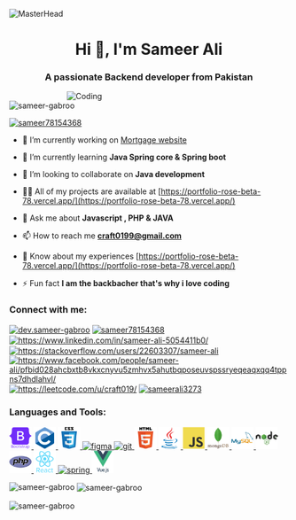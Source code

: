 ![MasterHead](https://repository-images.githubusercontent.com/588181932/e36ec678-7984-4cdd-8e4c-a3932772ff8e)
<h1 align="center">Hi 👋, I'm Sameer Ali</h1>
<h3 align="center">A passionate Backend developer from Pakistan</h3>
<img img align="right" alt="Coding" width="400" src="https://media4.giphy.com/media/v1.Y2lkPTc5MGI3NjExeGxhZTFuZWF1bnl0bHpxNHRmeGNkaHZmYjFoa3ppdXNhOG1tcW1wZSZlcD12MV9pbnRlcm5hbF9naWZfYnlfaWQmY3Q9Zw/bGgsc5mWoryfgKBx1u/giphy.webp">
<p align="left"> <img src="https://komarev.com/ghpvc/?username=sameer-gabroo&label=Profile%20views&color=0e75b6&style=flat" alt="sameer-gabroo" /> </p>

<p align="left"> <a href="https://twitter.com/sameer78154368" target="blank"><img src="https://img.shields.io/twitter/follow/sameer78154368?logo=twitter&style=for-the-badge" alt="sameer78154368" /></a> </p>

- 🔭 I’m currently working on [Mortgage website](www.msjmortgage.com)

- 🌱 I’m currently learning **Java Spring core & Spring boot**

- 👯 I’m looking to collaborate on **Java development**

- 👨‍💻 All of my projects are available at [https://portfolio-rose-beta-78.vercel.app/](https://portfolio-rose-beta-78.vercel.app/)

- 💬 Ask me about **Javascript , PHP & JAVA**

- 📫 How to reach me **craft0199@gmail.com**

- 📄 Know about my experiences [https://portfolio-rose-beta-78.vercel.app/](https://portfolio-rose-beta-78.vercel.app/)

- ⚡ Fun fact **I am the backbacher that's why i love coding**

<h3 align="left">Connect with me:</h3>
<p align="left">
<a href="https://dev.to/dev.sameer-gabroo" target="blank"><img align="center" src="https://raw.githubusercontent.com/rahuldkjain/github-profile-readme-generator/master/src/images/icons/Social/devto.svg" alt="dev.sameer-gabroo" height="30" width="40" /></a>
<a href="https://twitter.com/sameer78154368" target="blank"><img align="center" src="https://raw.githubusercontent.com/rahuldkjain/github-profile-readme-generator/master/src/images/icons/Social/twitter.svg" alt="sameer78154368" height="30" width="40" /></a>
<a href="https://linkedin.com/in/https://www.linkedin.com/in/sameer-ali-5054411b0/" target="blank"><img align="center" src="https://raw.githubusercontent.com/rahuldkjain/github-profile-readme-generator/master/src/images/icons/Social/linked-in-alt.svg" alt="https://www.linkedin.com/in/sameer-ali-5054411b0/" height="30" width="40" /></a>
<a href="https://stackoverflow.com/users/https://stackoverflow.com/users/22603307/sameer-ali" target="blank"><img align="center" src="https://raw.githubusercontent.com/rahuldkjain/github-profile-readme-generator/master/src/images/icons/Social/stack-overflow.svg" alt="https://stackoverflow.com/users/22603307/sameer-ali" height="30" width="40" /></a>
<a href="https://fb.com/https://www.facebook.com/people/sameer-ali/pfbid028ahcbxtb8vkxcnyvu5zmhvx5ahutbqposeuvspssryeqeaqxqq4tppns7dhdlahvl/" target="blank"><img align="center" src="https://raw.githubusercontent.com/rahuldkjain/github-profile-readme-generator/master/src/images/icons/Social/facebook.svg" alt="https://www.facebook.com/people/sameer-ali/pfbid028ahcbxtb8vkxcnyvu5zmhvx5ahutbqposeuvspssryeqeaqxqq4tppns7dhdlahvl/" height="30" width="40" /></a>
<a href="https://www.leetcode.com/https://leetcode.com/u/craft019/" target="blank"><img align="center" src="https://raw.githubusercontent.com/rahuldkjain/github-profile-readme-generator/master/src/images/icons/Social/leet-code.svg" alt="https://leetcode.com/u/craft019/" height="30" width="40" /></a>
<a href="https://discord.gg/sameerali3273" target="blank"><img align="center" src="https://raw.githubusercontent.com/rahuldkjain/github-profile-readme-generator/master/src/images/icons/Social/discord.svg" alt="sameerali3273" height="30" width="40" /></a>
</p>

<h3 align="left">Languages and Tools:</h3>
<p align="left"> <a href="https://getbootstrap.com" target="_blank" rel="noreferrer"> <img src="https://raw.githubusercontent.com/devicons/devicon/master/icons/bootstrap/bootstrap-plain-wordmark.svg" alt="bootstrap" width="40" height="40"/> </a> <a href="https://www.cprogramming.com/" target="_blank" rel="noreferrer"> <img src="https://raw.githubusercontent.com/devicons/devicon/master/icons/c/c-original.svg" alt="c" width="40" height="40"/> </a> <a href="https://www.w3schools.com/css/" target="_blank" rel="noreferrer"> <img src="https://raw.githubusercontent.com/devicons/devicon/master/icons/css3/css3-original-wordmark.svg" alt="css3" width="40" height="40"/> </a> <a href="https://www.figma.com/" target="_blank" rel="noreferrer"> <img src="https://www.vectorlogo.zone/logos/figma/figma-icon.svg" alt="figma" width="40" height="40"/> </a> <a href="https://git-scm.com/" target="_blank" rel="noreferrer"> <img src="https://www.vectorlogo.zone/logos/git-scm/git-scm-icon.svg" alt="git" width="40" height="40"/> </a> <a href="https://www.w3.org/html/" target="_blank" rel="noreferrer"> <img src="https://raw.githubusercontent.com/devicons/devicon/master/icons/html5/html5-original-wordmark.svg" alt="html5" width="40" height="40"/> </a> <a href="https://www.java.com" target="_blank" rel="noreferrer"> <img src="https://raw.githubusercontent.com/devicons/devicon/master/icons/java/java-original.svg" alt="java" width="40" height="40"/> </a> <a href="https://developer.mozilla.org/en-US/docs/Web/JavaScript" target="_blank" rel="noreferrer"> <img src="https://raw.githubusercontent.com/devicons/devicon/master/icons/javascript/javascript-original.svg" alt="javascript" width="40" height="40"/> </a> <a href="https://www.mongodb.com/" target="_blank" rel="noreferrer"> <img src="https://raw.githubusercontent.com/devicons/devicon/master/icons/mongodb/mongodb-original-wordmark.svg" alt="mongodb" width="40" height="40"/> </a> <a href="https://www.mysql.com/" target="_blank" rel="noreferrer"> <img src="https://raw.githubusercontent.com/devicons/devicon/master/icons/mysql/mysql-original-wordmark.svg" alt="mysql" width="40" height="40"/> </a> <a href="https://nodejs.org" target="_blank" rel="noreferrer"> <img src="https://raw.githubusercontent.com/devicons/devicon/master/icons/nodejs/nodejs-original-wordmark.svg" alt="nodejs" width="40" height="40"/> </a> <a href="https://www.php.net" target="_blank" rel="noreferrer"> <img src="https://raw.githubusercontent.com/devicons/devicon/master/icons/php/php-original.svg" alt="php" width="40" height="40"/> </a> <a href="https://reactjs.org/" target="_blank" rel="noreferrer"> <img src="https://raw.githubusercontent.com/devicons/devicon/master/icons/react/react-original-wordmark.svg" alt="react" width="40" height="40"/> </a> <a href="https://spring.io/" target="_blank" rel="noreferrer"> <img src="https://www.vectorlogo.zone/logos/springio/springio-icon.svg" alt="spring" width="40" height="40"/> </a> <a href="https://vuejs.org/" target="_blank" rel="noreferrer"> <img src="https://raw.githubusercontent.com/devicons/devicon/master/icons/vuejs/vuejs-original-wordmark.svg" alt="vuejs" width="40" height="40"/> </a> </p>

<p><img align="left" src="https://github-readme-stats.vercel.app/api/top-langs?username=sameer-gabroo&show_icons=true&locale=en&layout=compact" alt="sameer-gabroo" /></p>

<p>&nbsp;<img align="center" src="https://github-readme-stats.vercel.app/api?username=sameer-gabroo&show_icons=true&locale=en" alt="sameer-gabroo" /></p>

<p><img align="center" src="https://github-readme-streak-stats.herokuapp.com/?user=sameer-gabroo&" alt="sameer-gabroo" /></p>
